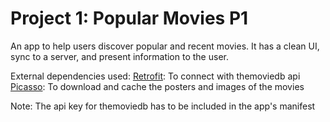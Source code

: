 # Project 1: Popular Movies P1
An app to help users discover popular and recent movies. It has a clean UI, sync to a server, and present information to the user.

External dependencies used:
[Retrofit](http://square.github.io/retrofit/): To connect with themoviedb api
[Picasso](http://square.github.io/picasso/): To download and cache the posters and images of the movies

Note:
The api key for themoviedb has to be included in the app's manifest

